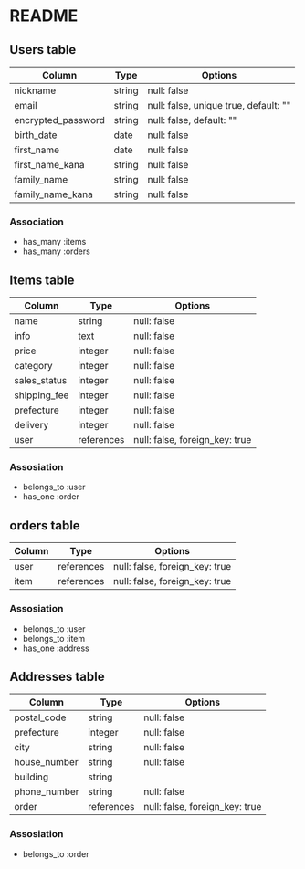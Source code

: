 # README

## Users table
| Column             | Type       | Options                        |
| ------------------ | ---------- | ------------------------------ |
| nickname           | string     | null: false |
| email              | string     | null: false, unique true, default: "" |
| encrypted_password | string     | null: false, default: "" |
| birth_date         | date       | null: false |
| first_name         | date       | null: false |
| first_name_kana    | string     | null: false |
| family_name        | string     | null: false |
| family_name_kana   | string     | null: false |

### Association
- has_many :items
- has_many :orders

## Items table
| Column       | Type       | Options                        |
| ------------ | ---------- | ------------------------------ |
| name         | string     | null: false                    |
| info         | text       | null: false                    |
| price        | integer    | null: false                    |
| category     | integer    | null: false                    |
| sales_status | integer    | null: false                    |
| shipping_fee | integer    | null: false                    |
| prefecture   | integer    | null: false                    |
| delivery     | integer    | null: false                    |
| user         | references | null: false, foreign_key: true |

###  Assosiation
- belongs_to :user
- has_one :order

##  orders table
| Column   | Type       | Options                        |
| -------- | ---------- | -------------------------------|
| user     | references | null: false, foreign_key: true |
| item     | references | null: false, foreign_key: true |

###  Assosiation
- belongs_to :user
- belongs_to :item
- has_one :address

## Addresses table
| Column | Type              | Options                        |
| ------ | ----------------- | ------------------------------ |
| postal_code   | string     | null: false                    |
| prefecture    | integer    | null: false                    |
| city          | string     | null: false                    |
| house_number  | string     | null: false                    |
| building      | string     |                                |
| phone_number  | string     | null: false                    |
| order         | references | null: false, foreign_key: true |

###  Assosiation
- belongs_to :order